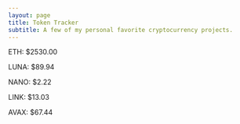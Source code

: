 ```yaml
---
layout: page
title: Token Tracker
subtitle: A few of my personal favorite cryptocurrency projects.
---
```


<!--BEGINCRYPTOINPUT-->
ETH: $2530.00

LUNA: $89.94

NANO: $2.22

LINK: $13.03

AVAX: $67.44

<!--ENDCRYPTOINPUT-->
